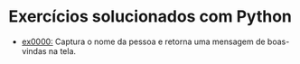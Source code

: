# Exercícios solucionados com Python

- [ex0000:](ex0000_boas_vindas) Captura o nome da pessoa e retorna uma mensagem de boas-vindas na tela.

